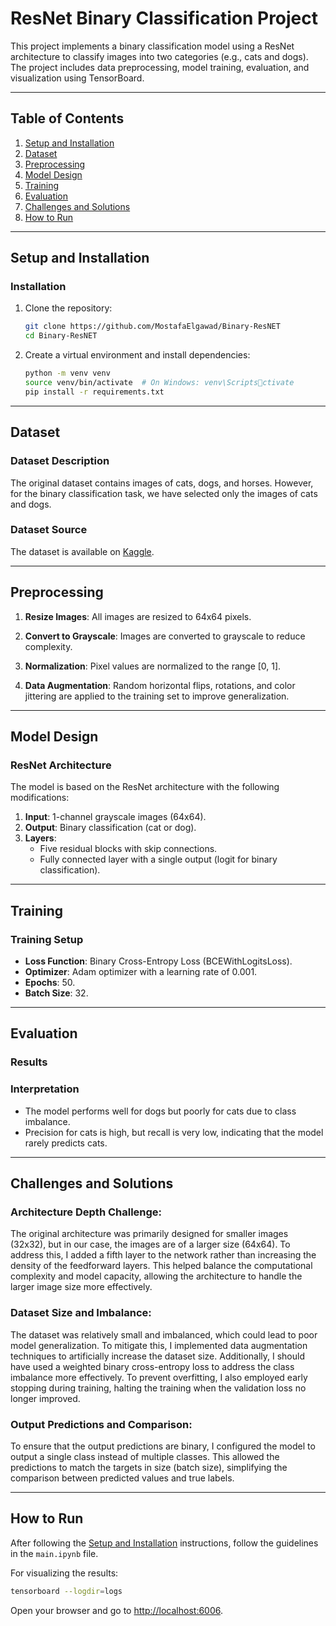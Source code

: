 
# **ResNet Binary Classification Project**

This project implements a binary classification model using a ResNet architecture to classify images into two categories (e.g., cats and dogs). The project includes data preprocessing, model training, evaluation, and visualization using TensorBoard.

---

## **Table of Contents**
1. [Setup and Installation](#setup-and-installation)
2. [Dataset](#dataset)
3. [Preprocessing](#preprocessing)
4. [Model Design](#model-design)
5. [Training](#training)
6. [Evaluation](#evaluation)
7. [Challenges and Solutions](#challenges-and-solutions)
8. [How to Run](#how-to-run)

---

## **Setup and Installation** <a name="setup-and-installation"></a>
### **Installation**
1. Clone the repository:
   ```bash
   git clone https://github.com/MostafaElgawad/Binary-ResNET
   cd Binary-ResNET
   ```

2. Create a virtual environment and install dependencies:
    ```bash
    python -m venv venv
    source venv/bin/activate  # On Windows: venv\Scriptsctivate
    pip install -r requirements.txt
    ```

---

## **Dataset** <a name="dataset"></a>
### **Dataset Description**
The original dataset contains images of cats, dogs, and horses. However, for the binary classification task, we have selected only the images of cats and dogs.

### **Dataset Source**
The dataset is available on [Kaggle](https://www.kaggle.com/datasets/arifmia/animal/data).

---

## **Preprocessing** <a name="preprocessing"></a>
1. **Resize Images**: All images are resized to 64x64 pixels.

2. **Convert to Grayscale**: Images are converted to grayscale to reduce complexity.

3. **Normalization**: Pixel values are normalized to the range [0, 1].

4. **Data Augmentation**: Random horizontal flips, rotations, and color jittering are applied to the training set to improve generalization.

---

## **Model Design** <a name="model-design"></a>
### **ResNet Architecture**
The model is based on the ResNet architecture with the following modifications:
    
1. **Input**: 1-channel grayscale images (64x64).
2. **Output**: Binary classification (cat or dog).
3. **Layers**:
    * Five residual blocks with skip connections.
    * Fully connected layer with a single output (logit for binary classification).
    
---

## **Training** <a name="training"></a>
### **Training Setup**
* **Loss Function**: Binary Cross-Entropy Loss (BCEWithLogitsLoss).
* **Optimizer**: Adam optimizer with a learning rate of 0.001.
* **Epochs**: 50.
* **Batch Size**: 32.

---

## **Evaluation** <a name="evaluation"></a>
### **Results**
### **Interpretation**
* The model performs well for dogs but poorly for cats due to class imbalance.
* Precision for cats is high, but recall is very low, indicating that the model rarely predicts cats.

---

## **Challenges and Solutions** <a name="challenges-and-solutions"></a>
### **Architecture Depth Challenge**:
The original architecture was primarily designed for smaller images (32x32), but in our case, the images are of a larger size (64x64). To address this, I added a fifth layer to the network rather than increasing the density of the feedforward layers. This helped balance the computational complexity and model capacity, allowing the architecture to handle the larger image size more effectively.
    
### **Dataset Size and Imbalance**:
The dataset was relatively small and imbalanced, which could lead to poor model generalization. To mitigate this, I implemented data augmentation techniques to artificially increase the dataset size. Additionally, I should have used a weighted binary cross-entropy loss to address the class imbalance more effectively. To prevent overfitting, I also employed early stopping during training, halting the training when the validation loss no longer improved.

### **Output Predictions and Comparison**:
To ensure that the output predictions are binary, I configured the model to output a single class instead of multiple classes. This allowed the predictions to match the targets in size (batch size), simplifying the comparison between predicted values and true labels.

---

## **How to Run**
After following the [Setup and Installation](#setup-and-installation) instructions, follow the guidelines in the `main.ipynb` file.

For visualizing the results:
   ```bash
   tensorboard --logdir=logs
   ```
Open your browser and go to [http://localhost:6006](http://localhost:6006).
